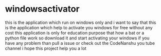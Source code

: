 # windowsactivator
this is the application which run on windows only and i want to say that this is the application which help to activate you windows for free without any cost this application is only for education purpose that how a bat or a python file work so download it and start activating your windows if you have any problem than pull a issue or check out the CodeNanshu you tube channel i hope this project help you a lot
